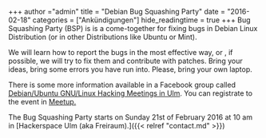 +++
author ="admin"
title = "Debian Bug Squashing Party"
date = "2016-02-18"
categories = ["Ankündigungen"]
hide_readingtime = true
+++
Bug Squashing Party (BSP) is is a come-together for fixing bugs in Debian Linux Distribution (or in other Distributions like Ubuntu or Mint).

We will learn how to report the bugs in the most effective way, or , if possible, we will try to fix them and contribute with patches. Bring your ideas, bring some errors you have run into. Please, bring your own laptop.

There is some more information available in a Facebook group called [Debian/Ubuntu GNU/Linux Hacking Meetings in Ulm](https://www.facebook.com/groups/1551713658479995/). You can registrate to the event in [Meetup.](http://www.meetup.com/UlmHackers/events/228552266/)

The Bug Squashing Party starts on Sunday 21st of February 2016 at 10 am in [Hackerspace Ulm (aka Freiraum).]({{< relref "contact.md" >}})
